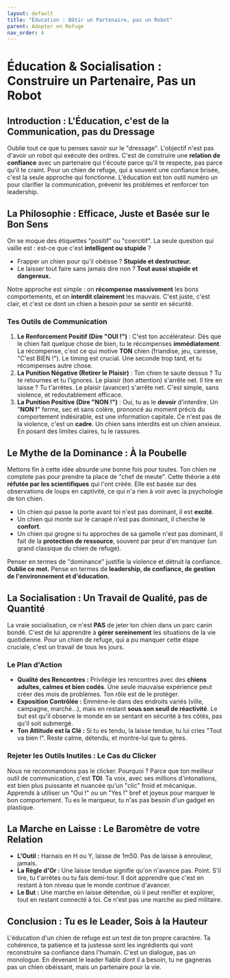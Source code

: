 ```yaml
---
layout: default
title: "Éducation : Bâtir un Partenaire, pas un Robot"
parent: Adopter en Refuge
nav_order: 4
---
```


# **Éducation & Socialisation : Construire un Partenaire, Pas un Robot**

## **Introduction : L'Éducation, c'est de la Communication, pas du Dressage**

Oublie tout ce que tu penses savoir sur le "dressage". L'objectif n'est pas d'avoir un robot qui exécute des ordres. C'est de construire une **relation de confiance** avec un partenaire qui t'écoute parce qu'il te respecte, pas parce qu'il te craint. Pour un chien de refuge, qui a souvent une confiance brisée, c'est la seule approche qui fonctionne. L'éducation est ton outil numéro un pour clarifier la communication, prévenir les problèmes et renforcer ton leadership.

## **La Philosophie : Efficace, Juste et Basée sur le Bon Sens**

On se moque des étiquettes "positif" ou "coercitif". La seule question qui vaille est : est-ce que c'est **intelligent ou stupide** ?
*   Frapper un chien pour qu'il obéisse ? **Stupide et destructeur.**
*   Le laisser tout faire sans jamais dire non ? **Tout aussi stupide et dangereux.**

Notre approche est simple : on **récompense massivement** les bons comportements, et on **interdit clairement** les mauvais. C'est juste, c'est clair, et c'est ce dont un chien a besoin pour se sentir en sécurité.

### **Tes Outils de Communication**

1.  **Le Renforcement Positif (Dire "OUI !")** : C'est ton accélérateur. Dès que le chien fait quelque chose de bien, tu le récompenses **immédiatement**. La récompense, c'est ce qui motive **TON** chien (friandise, jeu, caresse, "C'est BIEN !"). Le timing est crucial. Une seconde trop tard, et tu récompenses autre chose.
2.  **La Punition Négative (Retirer le Plaisir)** : Ton chien te saute dessus ? Tu te retournes et tu l'ignores. Le plaisir (ton attention) s'arrête net. Il tire en laisse ? Tu t'arrêtes. Le plaisir (avancer) s'arrête net. C'est simple, sans violence, et redoutablement efficace.
3.  **La Punition Positive (Dire "NON !")** : Oui, tu as le **devoir** d'interdire. Un "**NON !**" ferme, sec et sans colère, prononcé au moment précis du comportement indésirable, est une information capitale. Ce n'est pas de la violence, c'est un **cadre**. Un chien sans interdits est un chien anxieux. En posant des limites claires, tu le rassures.

## **Le Mythe de la Dominance : À la Poubelle**

Mettons fin à cette idée absurde une bonne fois pour toutes. Ton chien ne complote pas pour prendre ta place de "chef de meute". Cette théorie a été **réfutée par les scientifiques** qui l'ont créée. Elle est basée sur des observations de loups en captivité, ce qui n'a rien à voir avec la psychologie de ton chien.

*   Un chien qui passe la porte avant toi n'est pas dominant, il est **excité**.
*   Un chien qui monte sur le canapé n'est pas dominant, il cherche le **confort**.
*   Un chien qui grogne si tu approches de sa gamelle n'est pas dominant, il fait de la **protection de ressource**, souvent par peur d'en manquer (un grand classique du chien de refuge).

Penser en termes de "dominance" justifie la violence et détruit la confiance. **Oublie ce mot.** Pense en termes de **leadership, de confiance, de gestion de l'environnement et d'éducation.**

## **La Socialisation : Un Travail de Qualité, pas de Quantité**

La vraie socialisation, ce n'est **PAS** de jeter ton chien dans un parc canin bondé. C'est de lui apprendre à **gérer sereinement** les situations de la vie quotidienne. Pour un chien de refuge, qui a pu manquer cette étape cruciale, c'est un travail de tous les jours.

### **Le Plan d'Action**

*   **Qualité des Rencontres :** Privilégie les rencontres avec des **chiens adultes, calmes et bien codés**. Une seule mauvaise expérience peut créer des mois de problèmes. Ton rôle est de le protéger.
*   **Exposition Contrôlée :** Emmène-le dans des endroits variés (ville, campagne, marché...), mais en restant **sous son seuil de réactivité**. Le but est qu'il observe le monde en se sentant en sécurité à tes côtés, pas qu'il soit submergé.
*   **Ton Attitude est la Clé :** Si tu es tendu, la laisse tendue, tu lui cries "Tout va bien !". Reste calme, détendu, et montre-lui que tu gères.

### **Rejeter les Outils Inutiles : Le Cas du Clicker**

Nous ne recommandons pas le clicker. Pourquoi ? Parce que ton meilleur outil de communication, c'est **TOI**. Ta voix, avec ses millions d'intonations, est bien plus puissante et nuancée qu'un "clic" froid et mécanique. Apprends à utiliser un "Oui !" ou un "Yes !" bref et joyeux pour marquer le bon comportement. Tu es le marqueur, tu n'as pas besoin d'un gadget en plastique.

## **La Marche en Laisse : Le Baromètre de votre Relation**

*   **L'Outil :** Harnais en H ou Y, laisse de 1m50. Pas de laisse à enrouleur, jamais.
*   **La Règle d'Or :** Une laisse tendue signifie qu'on n'avance pas. Point. S'il tire, tu t'arrêtes ou tu fais demi-tour. Il doit apprendre que c'est en restant à ton niveau que le monde continue d'avancer.
*   **Le But :** Une marche en laisse détendue, où il peut renifler et explorer, tout en restant connecté à toi. Ce n'est pas une marche au pied militaire.

## **Conclusion : Tu es le Leader, Sois à la Hauteur**

L'éducation d'un chien de refuge est un test de ton propre caractère. Ta cohérence, ta patience et ta justesse sont les ingrédients qui vont reconstruire sa confiance dans l'humain. C'est un dialogue, pas un monologue. En devenant le leader fiable dont il a besoin, tu ne gagneras pas un chien obéissant, mais un partenaire pour la vie. 
